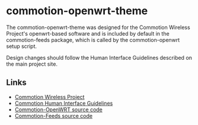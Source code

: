 commotion-openwrt-theme
=======================

The commotion-openwrt-theme was designed for the Commotion Wireless Project's openwrt-based software and is included by default in the commotion-feeds package, which is called by the commotion-openwrt setup script.

Design changes should follow the Human Interface Guidelines described on the main project site.

## Links

* <a href="http://commotionwireless.net">Commotion Wireless Project</a>
* <a href="https://commotionwireless.net/docs/hig/introduction">Commotion Human Interface Guidelines</a>
* <a href="https://github.com/opentechinstitute/commotion-openwrt">Commotion-OpenWRT source code</a>
* <a href="https://github.com/opentechinstitute/commotion-feeds">Commotion-Feeds source code</a>
